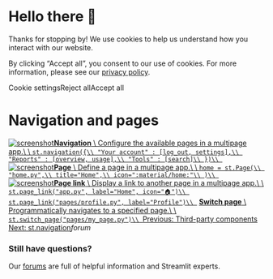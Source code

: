 # Hello there 👋

Thanks for stopping by! We use cookies to help us understand how you interact with our website.

By clicking “Accept all”, you consent to our use of cookies. For more information, please see our [privacy policy](www.streamlit.io/privacy-policy).

Cookie settingsReject allAccept all

# Navigation and pages

[![screenshot](/images/api/navigation.jpg)**Navigation** \\
Configure the available pages in a multipage app.\\
\\
`st.navigation({\\
    "Your account" : [log_out, settings],\\
    "Reports" : [overview, usage],\\
    "Tools" : [search]\\
})\\
`](/develop/api-reference/navigation/st.navigation) [![screenshot](/images/api/page.jpg)**Page** \\
Define a page in a multipage app.\\
\\
`home = st.Page(\\
    "home.py",\\
    title="Home",\\
    icon=":material/home:"\\
)\\
`](/develop/api-reference/navigation/st.page) [![screenshot](/images/api/page_link.jpg)**Page link** \\
Display a link to another page in a multipage app.\\
\\
`st.page_link("app.py", label="Home", icon="🏠")\\
st.page_link("pages/profile.py", label="Profile")\\
`](/develop/api-reference/widgets/st.page_link) [**Switch page** \\
Programmatically navigates to a specified page.\\
\\
`st.switch_page("pages/my_page.py")\\
`](/develop/api-reference/navigation/st.switch_page)[Previous: Third-party components](https://streamlit.io/components) [Next: st.navigation](/develop/api-reference/navigation/st.navigation)_forum_

### Still have questions?

Our [forums](https://discuss.streamlit.io) are full of helpful information and Streamlit experts.